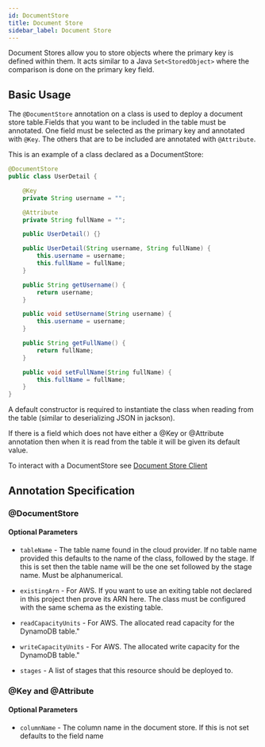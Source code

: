 ```yaml
---
id: DocumentStore
title: Document Store
sidebar_label: Document Store
---
```


Document Stores allow you to store objects where the primary key is defined within them. It acts similar to a Java `Set<StoredObject>` where the comparison is done on the primary key field.

## Basic Usage
The `@DocumentStore` annotation on a class is used to deploy a document store table.Fields that you want to be included in the table must be annotated. One field must be selected as the primary key and annotated with `@Key`. The others that are to be included are annotated with `@Attribute`. 

This is an example of a class declared as a DocumentStore: 

```java
@DocumentStore
public class UserDetail {

    @Key
    private String username = "";

    @Attribute
    private String fullName = "";

    public UserDetail() {}

    public UserDetail(String username, String fullName) {
        this.username = username;
        this.fullName = fullName;
    }

    public String getUsername() {
        return username;
    }

    public void setUsername(String username) {
        this.username = username;
    }

    public String getFullName() {
        return fullName;
    }

    public void setFullName(String fullName) {
        this.fullName = fullName;
    }
}
```

A default constructor is required to instantiate the class when reading from the table (similar to deserializing JSON in jackson). 

If there is a field which does not have either a @Key or @Attribute annotation then when it is read from the table it will be given its default value.

To interact with a DocumentStore see [Document Store Client](../clients/DocumentStoreClient.md)

## Annotation Specification
### @DocumentStore
#### Optional Parameters

* `tableName` - The table name found in the cloud provider. If no table name provided this defaults to the name of the class, followed by the stage. If this is set then the table name will be the one set followed by the stage name. Must be alphanumerical.

* `existingArn` - For AWS. If you want to use an exiting table not declared in this project then prove its ARN here. The class must be configured with the same schema as the existing table. 

* `readCapacityUnits` - For AWS. The allocated read capacity for the DynamoDB table."

* `writeCapacityUnits` - For AWS. The allocated write capacity for the DynamoDB table."

* `stages` - A list of stages that this resource should be deployed to. 

### @Key and @Attribute
#### Optional Parameters

* `columnName` - The column name in the document store. If this is not set defaults to the field name